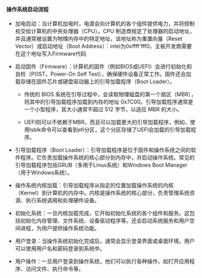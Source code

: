 #### 操作系统启动流程

- 加电启动：当计算机加电时，电源会向计算机的各个组件提供电力，并将控制权交给计算机的中央处理器（CPU）。CPU 制造商规定了处理器的启动地址，并且通常被设置为物理内存中的特定地址，该地址称为重置向量（Reset Vector）或启动地址（Boot Address）：intel为0xffff'fff0，主板开发商需要在这个地址写入Firmware代码

- 启动固件（Firmware）：计算机的固件（例如BIOS或UEFI）会进行初始化和自检（POST，Power-On Self Test），确保硬件设备正常工作。固件还会加载存储在固件芯片或硬盘驱动器上的引导加载程序（Boot Loader）。

    - 传统的 BIOS 系统在引导过程中，会读取物理磁盘的第一个扇区（MBR），将其中的引导加载程序加载到内存的地址 0x7C00。引导加载程序通常是一个小型程序，其大小通常不超过 512 字节，以适应 MBR 的大小。

    - UEFI则可以不依赖于MBR，而且可以加载更大的引导加载程序，例如，使用lsblk命令可以查看到efi分区，这个分区存储了UEFI会加载的引导加载程序。

- 引导加载程序（Boot Loader）：引导加载程序是位于固件和操作系统之间的软件程序。它负责加载操作系统的核心部分到内存中，并启动操作系统。常见的引导加载程序包括GRUB（多用于Linux系统）和Windows Boot Manager（用于Windows系统）。

- 操作系统内核加载：引导加载程序从指定的位置加载操作系统的内核（Kernel）到计算机的内存中。内核是操作系统的核心部分，负责管理系统资源、执行系统调用和处理硬件设备。

- 初始化系统：一旦内核加载完成，它开始初始化系统的各个组件和服务。这包括初始化内存管理、文件系统、设备驱动程序等。还会启动系统服务和用户空间进程，为用户提供操作系统功能。

- 用户登录：当操作系统初始化完成后，通常会显示登录界面或桌面环境。用户可以使用用户名和密码登录到系统中。

- 用户操作：一旦用户登录到操作系统，他们可以执行各种操作，如打开应用程序、访问文件、执行命令等。